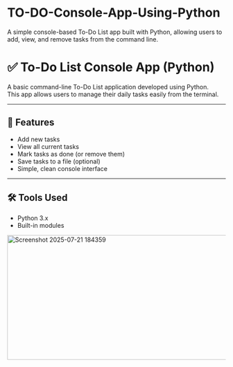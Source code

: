 # TO-DO-Console-App-Using-Python
A simple console-based To-Do List app built with Python, allowing users to add, view, and remove tasks from the command line.
# ✅ To-Do List Console App (Python)

A basic command-line To-Do List application developed using Python.  
This app allows users to manage their daily tasks easily from the terminal.

---

## 🎯 Features

- Add new tasks
- View all current tasks
- Mark tasks as done (or remove them)
- Save tasks to a file (optional)
- Simple, clean console interface

---

## 🛠️ Tools Used

- Python 3.x
- Built-in modules
<img width="717" height="288" alt="Screenshot 2025-07-21 184359" src="https://github.com/user-attachments/assets/7338db7f-fa39-4a3b-89cf-625635b18e8d" />






